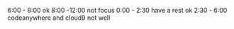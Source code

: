 6:00 - 8:00 ok
8:00 -12:00 not focus
0:00 - 2:30 have a rest ok
2:30 - 6:00  codeanywhere and cloud9 not well
